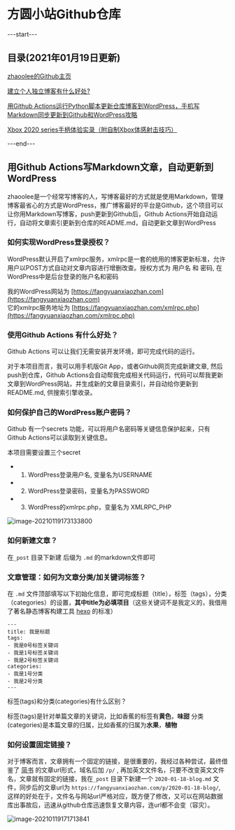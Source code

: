 # 方圆小站Github仓库

---start---
## 目录(2021年01月19日更新)
[zhaoolee的Github主页](https://fangyuanxiaozhan.com/p/2020-01-17-zhaoolee/)

[建立个人独立博客有什么好处?](https://fangyuanxiaozhan.com/p/2020-01-18-blog/)

[用Github Actions运行Python脚本更新仓库博客到WordPress，手机写Markdown同步更新到Github和WordPress攻略](https://fangyuanxiaozhan.com/p/2020-01-19-18-00-wordpressxmlrpctools/)

[Xbox 2020 series手柄体验实录（附自制Xbox体感射击技巧）](https://fangyuanxiaozhan.com/p/2020-01-19-xbox-2020-series/)

---end---



## 用Github Actions写Markdown文章，自动更新到WordPress

zhaoolee是一个经常写博客的人，写博客最好的方式就是使用Markdown，管理博客最省心的方式是WordPress，推广博客最好的平台是Github，这个项目可以让你用Markdown写博客，push更新到Github后，Github Actions开始自动运行，自动将文章索引更新到仓库的README.md，自动更新文章到WordPress


### 如何实现WordPress登录授权？

WordPress默认开启了xmlrpc服务，xmlrpc是一套的统用的博客更新标准，允许用户以POST方式自动对文章内容进行增删改查。授权方式为 用户名 和 密码, 在WordPress中是后台登录的账户名和密码

我的WordPress网站为 [https://fangyuanxiaozhan.com](https://fangyuanxiaozhan.com)   
它的xmlrpc服务地址为  [https://fangyuanxiaozhan.com/xmlrpc.php](https://fangyuanxiaozhan.com/xmlrpc.php)

### 使用Github Actions 有什么好处？

Github Actions 可以让我们无需安装开发环境，即可完成代码的运行。

对于本项目而言，我可以用手机版Git App，或者Github网页完成新建文章, 然后push到仓库，Github Actions会自动帮我完成相关代码运行，代码可以帮我更新文章到WordPress网站，并生成新的文章目录索引，并自动给你更新到README.md, 供搜索引擎收录。


### 如何保护自己的WordPress账户密码？


Github 有一个secrets 功能，可以将用户名密码等关键信息保护起来，只有Github Actions可以读取到关键信息。

本项目需要设置三个secret

- 1. WordPress登录用户名, 变量名为USERNAME
- 2. WordPress登录密码，变量名为PASSWORD
- 3. WordPress的xmlrpc.php，变量名为 XMLRPC_PHP

![image-20210119173133800](https://cdn.fangyuanxiaozhan.com/assets/1611048694318hcciGc7y.png)



### 如何新建文章？

在`_post` 目录下新建 后缀为 `.md` 的markdown文件即可



### 文章管理：如何为文章分类/加关键词标签？

在 `.md` 文件顶部填写以下初始化信息，即可完成标题（title），标签（tags），分类（categories）的设置，**其中title为必填项目**（这些关键词不是我定义的，我借用了著名静态博客构建工具 [hexo](https://github.com/hexojs/hexo) 的标准）




```
---
title: 我是标题
tags: 
- 我是0号标签关键词
- 我是1号标签关键词
- 我是2号标签关键词
categories:
- 我是1号分类
- 我是2号分类
---

```

标签(tags)和分类(categories)有什么区别？

标签(tags)是针对单篇文章的关键词，比如香蕉的标签有**黄色**，**味甜**
分类(categories)是本篇文章的归属，比如香蕉的归属为**水果**，**植物**



###  如何设置固定链接？


对于博客而言，文章拥有一个固定的链接，是很重要的，我经过各种尝试，最终借鉴了 [简书](jianshu.com) 的文章url形式，域名后加 `/p/` , 再加英文文件名，只要不改变英文文件名，文章就有固定的链接，我在`_post` 目录下新建一个 `2020-01-18-blog.md` 文件，同步后的文章url为 `https://fangyuanxiaozhan.com/p/2020-01-18-blog/`, 这样的好处在于，文件名与网站url严格对应，既方便了修改，又可以在网站数据库出事故后，迅速从github仓库迅速恢复文章内容，连url都不会变（容灾）。


![image-20210119171713841](https://cdn.fangyuanxiaozhan.com/assets/1611047834285jN2YQeXH.png)













